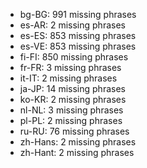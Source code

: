 - bg-BG: 991 missing phrases
- es-AR: 2 missing phrases
- es-ES: 853 missing phrases
- es-VE: 853 missing phrases
- fi-FI: 850 missing phrases
- fr-FR: 3 missing phrases
- it-IT: 2 missing phrases
- ja-JP: 14 missing phrases
- ko-KR: 2 missing phrases
- nl-NL: 3 missing phrases
- pl-PL: 2 missing phrases
- ru-RU: 76 missing phrases
- zh-Hans: 2 missing phrases
- zh-Hant: 2 missing phrases
